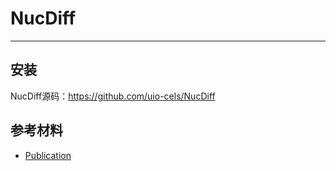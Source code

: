 # NucDiff



---

## 安装

NucDiff源码：https://github.com/uio-cels/NucDiff

## 参考材料

- [Publication](https://bmcbioinformatics.biomedcentral.com/articles/10.1186/s12859-017-1748-z)
